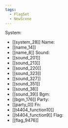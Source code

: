 ```yaml
---
tags:
  - FlagSet
  - NewScene
---
```

System:
- [[system_28]]
Name:
- [[name_14]]
- [[name_8]]
Sound:
- [[sound_201]]
- [[sound_213]]
- [[sound_220]]
- [[sound_323]]
- [[sound_327]]
- [[sound_351]]
- [[sound_38]]
- [[sound_39]]
Bgm:
- [[bgm_176]]
Party:
- [[party_0]]
Fn:
- [[t4404_function10]]
- [[t4404_function9]]
Flag:
- [[flag_9476]]
